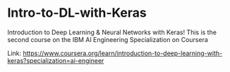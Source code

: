 # Intro-to-DL-with-Keras

Introduction to Deep Learning & Neural Networks with Keras! This is the second course on the IBM AI Engineering Specialization on Coursera

Link: https://www.coursera.org/learn/introduction-to-deep-learning-with-keras?specialization=ai-engineer

